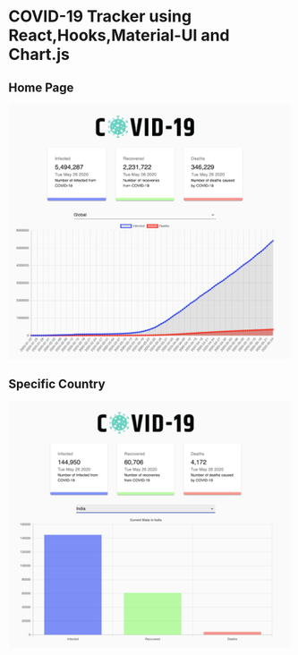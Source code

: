 # COVID-19 Tracker using React,Hooks,Material-UI and Chart.js

## Home Page

![Home Page](Home.png)

## Specific Country

![Country](Country.png)
